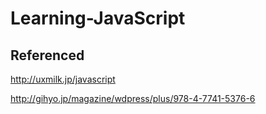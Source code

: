 # Learning-JavaScript

## Referenced

http://uxmilk.jp/javascript

http://gihyo.jp/magazine/wdpress/plus/978-4-7741-5376-6
